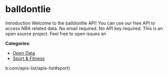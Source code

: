 # balldontlie


Introduction Welcome to the balldontlie API! You can use our free API to access NBA related data.  No email required.  No API key required. This is an open source project. Feel free to open issues an



**Categories**:
- [Open Data](https://github.com/apis-list/apis-list#open-data)
- [Sport & Fitness](https://github.com/apis-list/apis-list#sport-and-fitness)



b.com/apis-list/apis-list#sport)






